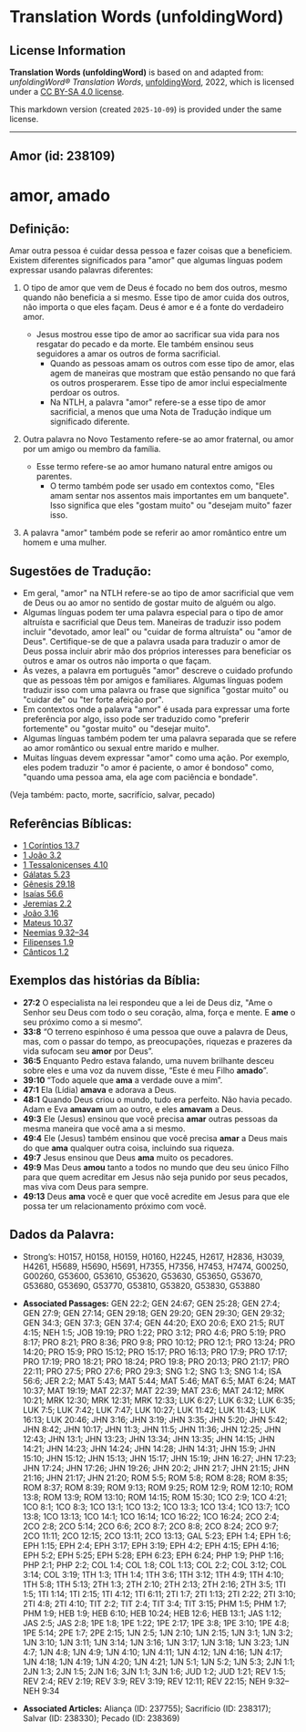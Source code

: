 # Translation Words (unfoldingWord)

## License Information

**Translation Words (unfoldingWord)** is based on and adapted from: _unfoldingWord® Translation Words_, [unfoldingWord](https://unfoldingword.org/utw), 2022, which is licensed under a [CC BY-SA 4.0 license](https://creativecommons.org/licenses/by-sa/4.0/legalcode.en).

This markdown version (created `2025-10-09`) is provided under the same license.



--------------------------------

## Amor (id: 238109)

amor, amado
===========

Definição:
----------

Amar outra pessoa é cuidar dessa pessoa e fazer coisas que a beneficiem. Existem diferentes significados para "amor" que algumas línguas podem expressar usando palavras diferentes:

1. O tipo de amor que vem de Deus é focado no bem dos outros, mesmo quando não beneficia a si mesmo. Esse tipo de amor cuida dos outros, não importa o que eles façam. Deus é amor e é a fonte do verdadeiro amor.

    * Jesus mostrou esse tipo de amor ao sacrificar sua vida para nos resgatar do pecado e da morte. Ele também ensinou seus seguidores a amar os outros de forma sacrificial.
        * Quando as pessoas amam os outros com esse tipo de amor, elas agem de maneiras que mostram que estão pensando no que fará os outros prosperarem. Esse tipo de amor inclui especialmente perdoar os outros.
        * Na NTLH, a palavra "amor" refere\-se a esse tipo de amor sacrificial, a menos que uma Nota de Tradução indique um significado diferente.
2. Outra palavra no Novo Testamento refere\-se ao amor fraternal, ou amor por um amigo ou membro da família.

    * Esse termo refere\-se ao amor humano natural entre amigos ou parentes.
        * O termo também pode ser usado em contextos como, "Eles amam sentar nos assentos mais importantes em um banquete". Isso significa que eles "gostam muito" ou "desejam muito" fazer isso.
3. A palavra "amor" também pode se referir ao amor romântico entre um homem e uma mulher.

Sugestões de Tradução:
----------------------

* Em geral, "amor" na NTLH refere\-se ao tipo de amor sacrificial que vem de Deus ou ao amor no sentido de gostar muito de alguém ou algo.
* Algumas línguas podem ter uma palavra especial para o tipo de amor altruísta e sacrificial que Deus tem. Maneiras de traduzir isso podem incluir "devotado, amor leal" ou "cuidar de forma altruísta" ou "amor de Deus". Certifique\-se de que a palavra usada para traduzir o amor de Deus possa incluir abrir mão dos próprios interesses para beneficiar os outros e amar os outros não importa o que façam.
* Às vezes, a palavra em português "amor" descreve o cuidado profundo que as pessoas têm por amigos e familiares. Algumas línguas podem traduzir isso com uma palavra ou frase que significa "gostar muito" ou "cuidar de" ou "ter forte afeição por".
* Em contextos onde a palavra "amor" é usada para expressar uma forte preferência por algo, isso pode ser traduzido como "preferir fortemente" ou "gostar muito" ou "desejar muito".
* Algumas línguas também podem ter uma palavra separada que se refere ao amor romântico ou sexual entre marido e mulher.
* Muitas línguas devem expressar "amor" como uma ação. Por exemplo, eles podem traduzir "o amor é paciente, o amor é bondoso" como, "quando uma pessoa ama, ela age com paciência e bondade".

(Veja também: pacto, morte, sacrifício, salvar, pecado)

Referências Bíblicas:
---------------------

* [1 Coríntios 13\.7](https://ref.ly/1Cor13:7)
* [1 João 3\.2](https://ref.ly/1John3:2)
* [1 Tessalonicenses 4\.10](https://ref.ly/1Thess4:10)
* [Gálatas 5\.23](https://ref.ly/Gal5:23)
* [Gênesis 29\.18](https://ref.ly/Gen29:18)
* [Isaías 56\.6](https://ref.ly/Isa56:6)
* [Jeremias 2\.2](https://ref.ly/Jer2:2)
* [João 3\.16](https://ref.ly/John3:16)
* [Mateus 10\.37](https://ref.ly/Matt10:37)
* [Neemias 9\.32–34](https://ref.ly/Neh9:32-Neh9:34)
* [Filipenses 1\.9](https://ref.ly/Phil1:9)
* [Cânticos 1\.2](https://ref.ly/Song1:2)

Exemplos das histórias da Bíblia:
---------------------------------

* **27:2** O especialista na lei respondeu que a lei de Deus diz, "Ame o Senhor seu Deus com todo o seu coração, alma, força e mente. E **ame** o seu próximo como a si mesmo”.
* **33:8** “O terreno espinhoso é uma pessoa que ouve a palavra de Deus, mas, com o passar do tempo, as preocupações, riquezas e prazeres da vida sufocam seu **amor** por Deus”.
* **36:5** Enquanto Pedro estava falando, uma nuvem brilhante desceu sobre eles e uma voz da nuvem disse, “Este é meu Filho **amado**”.
* **39:10** “Todo aquele que **ama** a verdade ouve a mim”.
* **47:1** Ela (Lídia) **amava** e adorava a Deus.
* **48:1** Quando Deus criou o mundo, tudo era perfeito. Não havia pecado. Adam e Eva **amavam** um ao outro, e eles **amavam** a Deus.
* **49:3** Ele (Jesus) ensinou que você precisa **amar** outras pessoas da mesma maneira que você ama a si mesmo.
* **49:4** Ele (Jesus) também ensinou que você precisa **amar** a Deus mais do que **ama** qualquer outra coisa, incluindo sua riqueza.
* **49:7** Jesus ensinou que Deus **ama** muito os pecadores.
* **49:9** Mas Deus **amou** tanto a todos no mundo que deu seu único Filho para que quem acreditar em Jesus não seja punido por seus pecados, mas viva com Deus para sempre.
* **49:13** Deus **ama** você e quer que você acredite em Jesus para que ele possa ter um relacionamento próximo com você.

Dados da Palavra:
-----------------

* Strong’s: H0157, H0158, H0159, H0160, H2245, H2617, H2836, H3039, H4261, H5689, H5690, H5691, H7355, H7356, H7453, H7474, G00250, G00260, G53600, G53610, G53620, G53630, G53650, G53670, G53680, G53690, G53770, G53810, G53820, G53830, G53880

* **Associated Passages:** GEN 22:2; GEN 24:67; GEN 25:28; GEN 27:4; GEN 27:9; GEN 27:14; GEN 29:18; GEN 29:20; GEN 29:30; GEN 29:32; GEN 34:3; GEN 37:3; GEN 37:4; GEN 44:20; EXO 20:6; EXO 21:5; RUT 4:15; NEH 1:5; JOB 19:19; PRO 1:22; PRO 3:12; PRO 4:6; PRO 5:19; PRO 8:17; PRO 8:21; PRO 8:36; PRO 9:8; PRO 10:12; PRO 12:1; PRO 13:24; PRO 14:20; PRO 15:9; PRO 15:12; PRO 15:17; PRO 16:13; PRO 17:9; PRO 17:17; PRO 17:19; PRO 18:21; PRO 18:24; PRO 19:8; PRO 20:13; PRO 21:17; PRO 22:11; PRO 27:5; PRO 27:6; PRO 29:3; SNG 1:2; SNG 1:3; SNG 1:4; ISA 56:6; JER 2:2; MAT 5:43; MAT 5:44; MAT 5:46; MAT 6:5; MAT 6:24; MAT 10:37; MAT 19:19; MAT 22:37; MAT 22:39; MAT 23:6; MAT 24:12; MRK 10:21; MRK 12:30; MRK 12:31; MRK 12:33; LUK 6:27; LUK 6:32; LUK 6:35; LUK 7:5; LUK 7:42; LUK 7:47; LUK 10:27; LUK 11:42; LUK 11:43; LUK 16:13; LUK 20:46; JHN 3:16; JHN 3:19; JHN 3:35; JHN 5:20; JHN 5:42; JHN 8:42; JHN 10:17; JHN 11:3; JHN 11:5; JHN 11:36; JHN 12:25; JHN 12:43; JHN 13:1; JHN 13:23; JHN 13:34; JHN 13:35; JHN 14:15; JHN 14:21; JHN 14:23; JHN 14:24; JHN 14:28; JHN 14:31; JHN 15:9; JHN 15:10; JHN 15:12; JHN 15:13; JHN 15:17; JHN 15:19; JHN 16:27; JHN 17:23; JHN 17:24; JHN 17:26; JHN 19:26; JHN 20:2; JHN 21:7; JHN 21:15; JHN 21:16; JHN 21:17; JHN 21:20; ROM 5:5; ROM 5:8; ROM 8:28; ROM 8:35; ROM 8:37; ROM 8:39; ROM 9:13; ROM 9:25; ROM 12:9; ROM 12:10; ROM 13:8; ROM 13:9; ROM 13:10; ROM 14:15; ROM 15:30; 1CO 2:9; 1CO 4:21; 1CO 8:1; 1CO 8:3; 1CO 13:1; 1CO 13:2; 1CO 13:3; 1CO 13:4; 1CO 13:7; 1CO 13:8; 1CO 13:13; 1CO 14:1; 1CO 16:14; 1CO 16:22; 1CO 16:24; 2CO 2:4; 2CO 2:8; 2CO 5:14; 2CO 6:6; 2CO 8:7; 2CO 8:8; 2CO 8:24; 2CO 9:7; 2CO 11:11; 2CO 12:15; 2CO 13:11; 2CO 13:13; GAL 5:23; EPH 1:4; EPH 1:6; EPH 1:15; EPH 2:4; EPH 3:17; EPH 3:19; EPH 4:2; EPH 4:15; EPH 4:16; EPH 5:2; EPH 5:25; EPH 5:28; EPH 6:23; EPH 6:24; PHP 1:9; PHP 1:16; PHP 2:1; PHP 2:2; COL 1:4; COL 1:8; COL 1:13; COL 2:2; COL 3:12; COL 3:14; COL 3:19; 1TH 1:3; 1TH 1:4; 1TH 3:6; 1TH 3:12; 1TH 4:9; 1TH 4:10; 1TH 5:8; 1TH 5:13; 2TH 1:3; 2TH 2:10; 2TH 2:13; 2TH 2:16; 2TH 3:5; 1TI 1:5; 1TI 1:14; 1TI 2:15; 1TI 4:12; 1TI 6:11; 2TI 1:7; 2TI 1:13; 2TI 2:22; 2TI 3:10; 2TI 4:8; 2TI 4:10; TIT 2:2; TIT 2:4; TIT 3:4; TIT 3:15; PHM 1:5; PHM 1:7; PHM 1:9; HEB 1:9; HEB 6:10; HEB 10:24; HEB 12:6; HEB 13:1; JAS 1:12; JAS 2:5; JAS 2:8; 1PE 1:8; 1PE 1:22; 1PE 2:17; 1PE 3:8; 1PE 3:10; 1PE 4:8; 1PE 5:14; 2PE 1:7; 2PE 2:15; 1JN 2:5; 1JN 2:10; 1JN 2:15; 1JN 3:1; 1JN 3:2; 1JN 3:10; 1JN 3:11; 1JN 3:14; 1JN 3:16; 1JN 3:17; 1JN 3:18; 1JN 3:23; 1JN 4:7; 1JN 4:8; 1JN 4:9; 1JN 4:10; 1JN 4:11; 1JN 4:12; 1JN 4:16; 1JN 4:17; 1JN 4:18; 1JN 4:19; 1JN 4:20; 1JN 4:21; 1JN 5:1; 1JN 5:2; 1JN 5:3; 2JN 1:1; 2JN 1:3; 2JN 1:5; 2JN 1:6; 3JN 1:1; 3JN 1:6; JUD 1:2; JUD 1:21; REV 1:5; REV 2:4; REV 2:19; REV 3:9; REV 3:19; REV 12:11; REV 22:15; NEH 9:32–NEH 9:34
* **Associated Articles:** Aliança (ID: 237755); Sacrifício (ID: 238317); Salvar (ID: 238330); Pecado (ID: 238369)


